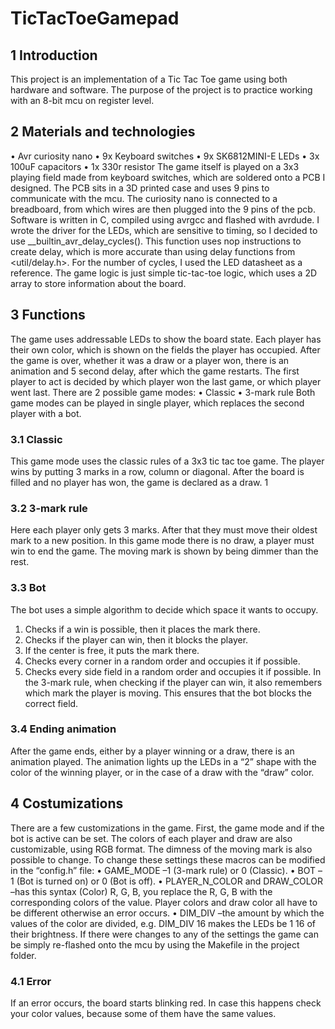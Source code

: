 # TicTacToeGamepad

## 1 Introduction
This project is an implementation of a Tic Tac Toe game using both hardware and software. The
purpose of the project is to practice working with an 8-bit mcu on register level.
## 2 Materials and technologies
• Avr curiosity nano
• 9x Keyboard switches
• 9x SK6812MINI-E LEDs
• 3x 100uF capacitors
• 1x 330r resistor
The game itself is played on a 3x3 playing field made from keyboard switches, which are soldered onto
a PCB I designed. The PCB sits in a 3D printed case and uses 9 pins to communicate with the mcu.
The curiosity nano is connected to a breadboard, from which wires are then plugged into the 9 pins of
the pcb.
Software is written in C, compiled using avrgcc and flashed with avrdude. I wrote the driver for
the LEDs, which are sensitive to timing, so I decided to use __builtin_avr_delay_cycles(). This
function uses nop instructions to create delay, which is more accurate than using delay functions from
<util/delay.h>. For the number of cycles, I used the LED datasheet as a reference. The game logic
is just simple tic-tac-toe logic, which uses a 2D array to store information about the board.
## 3 Functions
The game uses addressable LEDs to show the board state. Each player has their own color, which is
shown on the fields the player has occupied. After the game is over, whether it was a draw or a player
won, there is an animation and 5 second delay, after which the game restarts. The first player to act
is decided by which player won the last game, or which player went last. There are 2 possible game
modes:
• Classic
• 3-mark rule
Both game modes can be played in single player, which replaces the second player with a bot.
### 3.1 Classic
This game mode uses the classic rules of a 3x3 tic tac toe game. The player wins by putting 3 marks
in a row, column or diagonal. After the board is filled and no player has won, the game is declared as
a draw.
1
### 3.2 3-mark rule
Here each player only gets 3 marks. After that they must move their oldest mark to a new position.
In this game mode there is no draw, a player must win to end the game. The moving mark is shown
by being dimmer than the rest.
### 3.3 Bot
The bot uses a simple algorithm to decide which space it wants to occupy.
1. Checks if a win is possible, then it places the mark there.
2. Checks if the player can win, then it blocks the player.
3. If the center is free, it puts the mark there.
4. Checks every corner in a random order and occupies it if possible.
5. Checks every side field in a random order and occupies it if possible.
In the 3-mark rule, when checking if the player can win, it also remembers which mark the player is
moving. This ensures that the bot blocks the correct field.
### 3.4 Ending animation
After the game ends, either by a player winning or a draw, there is an animation played. The animation
lights up the LEDs in a “2” shape with the color of the winning player, or in the case of a draw with
the “draw” color.
## 4 Costumizations
There are a few customizations in the game. First, the game mode and if the bot is active can be
set. The colors of each player and draw are also customizable, using RGB format. The dimness of the
moving mark is also possible to change.
To change these settings these macros can be modified in the “config.h” file:
• GAME_MODE –1 (3-mark rule) or 0 (Classic).
• BOT –1 (Bot is turned on) or 0 (Bot is off).
• PLAYER_N_COLOR and DRAW_COLOR –has this syntax (Color) R, G, B, you replace the R, G, B
with the corresponding colors of the value. Player colors and draw color all have to be different
otherwise an error occurs.
• DIM_DIV –the amount by which the values of the color are divided, e.g. DIM_DIV 16 makes the
LEDs be 1
16 of their brightness.
If there were changes to any of the settings the game can be simply re-flashed onto the mcu by using
the Makefile in the project folder.
### 4.1 Error
If an error occurs, the board starts blinking red. In case this happens check your color values, because
some of them have the same values.

